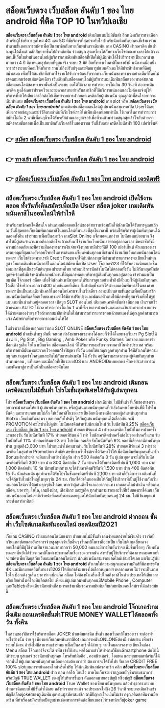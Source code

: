 # สล็อตเว็บตรง เว็บสล็อต อันดับ 1 ของ ไทย android  ที่ติด TOP 10 ในทวีปเอเชีย

**สล็อตเว็บตรง เว็บสล็อต อันดับ 1 ของ ไทย android** เติมเงินแบบไม่มีขั้นต่ำ  อีกหนึ่งบริการทางเลือกสำหรับผู้ใช้บริการยุคใหม่ 4G และ 5G ที่มีบริการที่สุดประทับใจสำหรับนักเดิมพันทุกคนที่เข้ามาร่วมทำตามขั้นตอนการสมัครเพื่อเป็นสมาชิกกับทางเว็บพนันเราเดิมพัน เกม CASINO  ฝากเครดิต ขั้นต่ำ ลงทุนได้ตั้งแต่ หลักสิบบาทขึ้นไปถึงหลักพัน ร่วมสนุก สุดเหวี่ยงได้กับทางเว็บไซต์ของทางเราได้แล้ว ณ ตอนนี้เว็บไซต์พนันออนไลน์ผู้บริการเกมเดิมพันสล็อตที่เปิดให้ผู้เดิมพันได้ใช้บริการมาเป็นเวลานานมากกว่า 4 ปี มีภาพและรูปแบบที่ดูสมจริง ระบบ 3 มิติ
อีกทั้งทางเว็บคาสิโนเรายังมี พนักงานมือหนึ่งการสร้างระบบที่คอยให้บริการ  รวมไปถึงปรับปรุงและพัฒนารูปแบบตัวเกมให้มีประสิทธิภาพที่ดีอยู่สม่ำเสมอ เพื่อที่ให้สมาชิกที่เข้ามาใช้งานได้รับการต้อนรับจากทางเว็บพนันของทางเราอย่างเต็มที่โดยไม่ขาดตกบกพร่องแม้แต่นิดเดียว เว็บเดิมพันสล็อตออนไลน์ผู้บริการเกมเดิมพันสล็อตของทางค่ายเกมสล็อตออนไลน์ของทางเรานั้นยังเป็นระบบ ออโต้ใช้เวลาการทำรายการไม่เกิน 30 วินาที ต่อการเติมเครดิต พูดได้เลยว่าIรวดเร็วและสะดวกสบายสำหรับสมาชิกที่ใช้บริการแน่นอนและไม่ต้องแจ้งผู้ให้บริการที่ทำให้เสียเวลาอีกต่อไปเมื่อทำรายการฝากยอดเครดิตกับผู้เล่นพนัน
คุณลูกค้าที่สนใจอยากจะเดิมพันเกม **สล็อตเว็บตรง เว็บสล็อต อันดับ 1 ของ ไทย android** เกม slot  หรือ ***สล็อตเว็บตรง เว็บสล็อต อันดับ 1 ของ ไทย android*** เกมเดิมพันสล็อตออนไลน์ผู้เล่นพนันสามารถเปิด Userได้เลยเพียงกรอกข้อมูลและปรัวัติตามลำดับที่เว็บไซต์เรามีให้เพียงนิดหน่อยเท่านั้น ใช้เวลาในการทำรายการสมัครไม่ถึง 2 นาทีเพื่อนๆก็จะได้รับรหัสผ่านและยูสเซอร์เพื่อที่จะเข้ามาร่วมสนุกสุดเร้าใจกับค่ายเราสมัครตามขั้นตอนเพื่อเป็นสมาชิกกับเว็บคาสิโนของเราณ วันนี้รับเลยเครดิตโบนัสฟรี 100 เปอร์เซ็นต์ 

## 👉 [สมัคร สล็อตเว็บตรง เว็บสล็อต อันดับ 1 ของ ไทย android](https://archa888.com/)
## 👉 [ทางเข้า สล็อตเว็บตรง เว็บสล็อต อันดับ 1 ของ ไทย android](https://archa888.com/)
## 👉 [สล็อตเว็บตรง เว็บสล็อต อันดับ 1 ของ ไทย android เครดิตฟรี](https://archa888.com/)

## สล็อตเว็บตรง เว็บสล็อต อันดับ 1 ของ ไทย android เปิดใช้งานตลอด ทั้งวันทั้งคืนสมัครเพื่อเปิด User สล็อต joker เกมเดิมพันพนันคาสิโนออนไลน์ให้กำไรดี

สำหรับสมาชิกคนใดที่สนใจ เล่นเกมสล็อตออนไลน์ของค่ายเราพร้อมเปิดให้นักพนันได้รับการดูแลแล้ว ณ วันนี้สุดยอดเว็บเดิมพันเกมคาสิโนออนไลน์ที่มาแรงที่สุดในเวลานี้ พร้อมให้บริการผู้เดิมพันทุกคนได้ตลอดทั้งคืน เข้าร่วมมาเพื่อเป็นสมาชิก เกมSlot Online แจ็กพอตแตกง่าย โบนัสแตกบ่อยมาก จึงทำให้มีผู้เล่นจำนวนมากติดอกติดใจแล้วกลับมาใช้งานกับเว็บพนันเราต่ออยู่ตลอดเวลา มิหนำซ้ำยังมีความปลอดภัยและมีความมั่นคงทางการเงินจ่ายจริงทุกบาทมีประวัติดี 100 เปอร์เซ็นต์ ตัวเกมของเราครอบคลุมที่สุดและยังตอบโจทย์ในการเล่นของเซียนพนันทุกคนที่เข้ามาใช้งานกับเว็บเกมพนันออนไลน์ของเรา
เว็บไซต์ของทางเรามี Credit Freeแจกให้กับนักลงทุนที่เข้ามาทำรายการลงทะเบียนใหม่ทุกยูส เว็บเกมเดิมพันพนันคาสิโนออนไลน์สมัครเพื่อเปิด User โจ๊กเกอร์123 ที่ได้รับความนิยมและชื่นชอบมากที่สุดเป็นระดับต้นๆของประเทศไทย พร้อมบริการนักล่าโบนัสได้ตลอดทั้งวัน ไม่มีวันหยุดนักขัตฤกษ์พร้อมยังมีเจ้าหน้าที่และพนักงานที่มีคุณภาพคอยบริการผู้เดิมพันทุกคนอยู่ตลอด เข้าร่วมมาเป็นสมาชิก โจ๊กเกอร์ สล็อต เพื่อให้นักเล่นพนันทุกคนได้รับการดูแลอย่างทั่วถึงมีตัวเกมให้ผู้เดิมพันทุกคนได้เลือกใช้บริการมากกว่า400 เกมกันเลยทีเดียว
สิ่งสำคัญที่จะทำให้ค่ายเกมเดิมพันคาสิโนของค่ายของเรานั้นเป็นเกมเดิมพันคาสิโนออนไลน์ครบจบในเว็บเดียว ลงทะเบียนตามขั้นตอนเพื่อเป็นสมาชิก  เกมพนันเดิมพันสล็อตเว็บของทางเราได้มีการปรับปรุงและพัฒนาตัวเกมให้มีภาพที่ดูสมจริงเพื่อให้รูปแบบเกมนั้นน่าเล่นอยู่ตลอดเวลา เปิดยูส SLOT ออนไลน์ เติมถอนเครดิตขั้นต่ำ เติมถอน เงินรวดเร็วด้วยระบบ AUTO ใช้เวลาทำรายการไม่เกิน 1 นาทีทั้งรายการฝากเงินและถอนเงินสามารถทำรายการได้ด้วยตนเองง่ายๆ หรือถ้าหากสมาชิกท่านใดไม่สามารถทำรายการถอนด้วยตนเองได้คุณลูกค้าสามารถแจ้ง Adminเพื่อทำรายการถอนเงินให้ได้

ในช่วงเวลานี้ต้องบอกเลยว่าเกม SLOT ONLINE  **สล็อตเว็บตรง เว็บสล็อต อันดับ 1 ของ ไทย android** ฝากขั้นต่ำทรู มันนี่ วอเลท กำลังมาแรงแซงทางโค้งเลยก็ว่าได้โดยทางเว็บเรา  Pg Slotได้นำ  Jili , Pg Slot , Big Gaming , Amb Poker หรือ Funky Games โลกของเกมบาคาร่า ป๊อกเด้ง รูเล็ต ไฮโล แบ็กแจ๊ค สล็อตออนไลน์ ที่ได้รับการยอมรับจากจากคาสิโนต่างประเทศ พร้อมบริการอย่าดีมั่นคงและรวดเร็วคอยแก้ไขปัญหา ทั้งวัน มอบให้แก่คุณลูกค้าทุกท่าน ได้มีตัวเกมให้ความสนุกสนานสุดเร้าใจสนุกและมันไปกับการเล่นพนัน ได้ ทั้งวัน อยู่ที่ความสะดวกของผู้เดิมพันทุกท่านผ่านบนคอม , แท็บเลต และมือถือที่เป็นระบบIOS และ ANDROIDแบบพกพา ศึกษาประสบการณ์และพัฒนาสู่การเป็นนักปั่นสล็อตระดับโลก

## สล็อตเว็บตรง เว็บสล็อต อันดับ 1 ของ ไทย android เติมถอนเครดิตแบบไม่มีขั้นต่ำ โปรโมชั่นสุดพิเศษให้กับผู้เล่นทุกคน

โปร **สล็อตเว็บตรง เว็บสล็อต อันดับ 1 ของ ไทย android** ฝากเดิมพัน ไม่มีขั้นต่ำ ที่เว็บของทางเราอยากจะนำเสนอให้แก่  ผู้เล่นพนันทุกท่าน หรือผู้เล่นเกมพนันทุกคนที่กำลังค้นหาเว็บพนันที่มี โปรโมชั่นดีๆ และการแจกแบบไม่กั๊ก ให้เว็บคาสิโนของเราเป็นอีกหนึ่งทางเลือกของผู้เล่นพนันทุกท่าน Slotxo เว็บเดิมพันของเรา ขอบอกกับโปรดีๆ ให้กับผู้เล่นพนันทุกคนได้เลือกกัน จะมี PROMOTION อะไรบ้างไปดูกัน
โบนัสเครดิตสำหรับนักเล่นใหม่ รับโบนัสทันที 25% [สล็อตเว็บตรง เว็บสล็อต อันดับ 1 ของ ไทย android](https://archa888.com/) ทำยอดเทิร์นแค่ 4 เท่าของเครดิต
โบนัสในการฝากครั้งแรกของวัน รับโบนัสทันที 17% ทำยอดเทิร์นแค่ 1 เท่า
โบนัสเครดิตฝากครั้งต่อไปของฝากครั้งแรก รับโบนัสทันที 11% ทำยอดเทิร์นแค่ 3 เท่า
โปรคืนยอดเสีย รับโบนัสทันที 9% ยอดที่เสียจากนักพนันทุกท่าน สูงสุดถึง3,000 บาท
โปรแนะนำให้คนมาเล่น รับโบนัสทันที 28% ทำยอดเทิร์นแค่ 3 เท่าของเครดิต
ในสุดท้าย Promotion สิทธิพิเศษที่ทางเว็บไซต์เราได้จัดหาไว้ให้เพื่อนักเดิมพันทุกคนที่น่ารัก Bonusฝากประจำ จะมีแบบไหนบ้างไปดูกัน
ฝาก 500 ติดต่อกัน 3 วัน ผู้เล่นทุกคนจะได้รับโบนัสเครดิตฟรีทันที 300 บาท
ฝาก 800 ติดต่อกัน 7 วัน ท่านจะได้รับเครดิตฟรีทันที 1,000 บาท
ฝาก 1,000 ติดต่อกัน 10 วัน นักพนันทุกท่านจะได้รับเครดิตฟรีทันที 1,500 บาท
ฝาก 400 ติดต่อกัน 15 วัน นักเล่นพนันทุกท่านจะได้รับโปรโมชั่นเครดิตฟรีทันที 2,100 บาท
แล้วก็ยังมีการวางเดิมพันที่จะได้ลุ้นรับโบนัสใหญ่ในทุกๆวัน 24 ชม. เรียกได้ว่าคืนยอดเสียให้กับผู้ใช้บริการที่เป็นผู้ใช้งานกับเว็บเกมออนไลน์เราได้อย่างจุกๆกันไปเลย หากว่าผู้เล่นติดใจและอยากจะแทง เกมออนไลน์ทำเงิน หรือเกมสล็อต, บาคาร่า, ไฮโล, เกมยิงปลา, เสือมังกร และรูเล็ต ทุกท่านสามารถแตะไปที่เว็บของเราได้เลย เว็บเกมพนันออนไลน์เรามีเจ้าหน้าที่และทีมงานคอยดูแลให้นักเดิมพันทุกคนอยู่ 24 ชม. ไม่มีวันหยุดแม้กระทั่งเสาร์อาทิตย์

## สล็อตเว็บตรง เว็บสล็อต อันดับ 1 ของ ไทย android ฝากถอน ขั้นต่ำ  เว็บไซต์เกมเดิมพันออนไลน์ ยอดนิยมปี2021

เว็บเกม CASINO เว็บเกมออนไลน์ของเรา ฝากแบบไม่มีขั้นต่ำ เล่นง่ายแตกง่ายได้เงินจริง รางวัลบิ๊กวินแตกบ่อยและอัตราการจ่ายสูงสุดกว่าเว็บอื่นๆ เว็บคาสิโนเราถือว่าเป็น เว็บไซต์เกมเสี่ยงดวงออนไลน์ที่มีผู้ใช้งานเป็นจำนวนมากมากกว่า 50,000 คนและมีการยืนยันว่าจะเพิ่มขึ้นเรื่อยๆ เว็บพนันของเรานั้นยังได้รับจากคาสิโนต่างประเทศในเรื่องของการพนัน สำหรับผู้ใช้บริการที่ต้องการและอยากที่จะสมัครเพื่อเปิดยูสกับเว็บเกมพนันออนไลน์เรา นักเล่นพนันสามารถแอดไลน์เข้ามาได้เลย
	มาเรียนรู้กับ **สล็อตเว็บตรง เว็บสล็อต อันดับ 1 ของ ไทย android** ตัวเกมให้ความสนุกและความมันส์ที่มีภาพระดับ 4K และมีเกมยอดฮิตที่มาแรงปี2021ให้กับกำลังมาแรงได้เลือกหมุนอย่างหลากหลาย  ไม่ว่าจะเป็นเกมไฮโล ป๊อกเด้ง รูเล็ต บาคาร่า แบ็กแจ๊ค สล็อต ไม่ต้องนั่งเครื่องไปไกลถึงคาสิโนต่างประเทศให้เสียเวลา หรือเสียค่านั่งเครื่องบินอีกต่อไป เพียงแค่ผู้เล่นเกมพนันทุกคนมีMobile Phone , Computer และTabletเครื่องเดียวนักพนันก็สามารถเข้ามาลิ้มรสความมันกับเว็บเกมพนันออนไลน์เราได้แล้วสมัยนี้

## สล็อตเว็บตรง เว็บสล็อต อันดับ 1 ของ ไทย android โจ๊กเกอร์เกมมิ่งเติม ถอนเครดิตขั้นต่ำTRUE MONEY WALLETได้ตลอดทั้งวัน ทั้งคืน

ในส่วนของวิธีการใช้บริการสล็อต JOKER ฝากเติมเครดิต ขั้นต่ำ ของเว็บคาสิโนของเรา จะต้องทำอะไรบ้างนั้น ง่าย ๆ เพียงแค่เว็บเกมพนันเราSlot เกมการพนันONLONEต้องมี รหัสผ่าน เพื่อเข้าระบบใช้งาน ถ้ายังไม่มีสามารถเข้าร่วมมาเพื่อเป็นสมาชิกได้ง่าย ๆ จากโหมดการลงทะเบียนในช่อง Menu สล็อต โจ๊กเกอร์จึงจะได้ รหัส เข้าใช้งาน พอได้มาแล้วให้ทำตามวิธีบนSmartphone ต่อไปนี้
เข้าระบบ ยูสเซอร์  ของนักพนันทุกคน โทรศัพท์มือถือ , คอมพิวเตอร์ , ไอแพด และทุกแพลตฟอร์มก็ได้
จากนั้นให้ผู้เล่นเกมพนันทุกท่านเลือกความต้องการว่า ต้องการจะได้รับโปร รับเลย CREDIT FREE 100% slotเกมการพนันออนไลน์หรือไม่รับ
ให้นักเดิมพันสมัครสมาชิก คลิก **สล็อตเว็บตรง เว็บสล็อต อันดับ 1 ของ ไทย android** ฝาก ถอน ออโต้ โอนไว ภาพในเว็บจะปรากฏเลขบัญชีพร้อมธนาคาร หรือบัญชี TRUE WALLET ของผู้ให้บริการขึ้นมา
คัดลอกหมายเลขบัญชี หรือบัญชี **สล็อตเว็บตรง เว็บสล็อต อันดับ 1 ของ ไทย android** True Wallet ของเซียนพนันทุกคน แล้วทำธุรกรรมระบบฝากเครดิตแบบไม่มีขั้นต่ำได้เลย
หลังทำรายการแล้ว รอประมาณไม่ถึง 26 วินาที ระบบจะเติมเงินเข้าบัญชีสล็อตjokerของผู้เดิมพันทุกท่านผู้สมัครสมาชิก
ถ้ามีปัญหาเรื่องเงินไม่เข้า กรุณาติดต่อทีมงานมืออาชีพ ที่ทำเรื่องสมัครเพื่อเปิดยูสผ่านช่องทางการติดต่อที่แนบเอาไว้ทางหน้าเว็บjoker game


